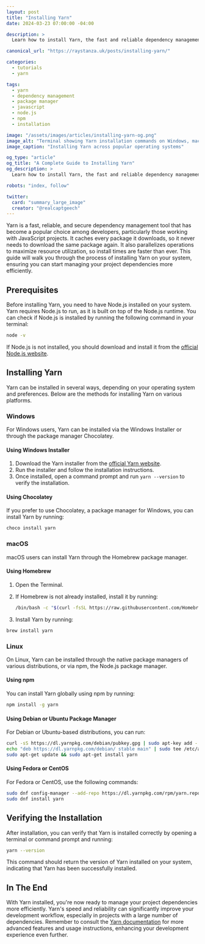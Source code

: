 ```yaml
---
layout: post
title: "Installing Yarn"
date: 2024-03-23 07:00:00 -04:00

description: >
  Learn how to install Yarn, the fast and reliable dependency management tool, across Windows, macOS, and Linux. This step-by-step guide ensures a smooth installation process.

canonical_url: "https://raystanza.uk/posts/installing-yarn/"

categories:
  - tutorials
  - yarn

tags:
  - yarn
  - dependency management
  - package manager
  - javascript
  - node.js
  - npm
  - installation

image: "/assets/images/articles/installing-yarn-og.png"
image_alt: "Terminal showing Yarn installation commands on Windows, macOS, and Linux"
image_caption: "Installing Yarn across popular operating systems"

og_type: "article"
og_title: "A Complete Guide to Installing Yarn"
og_description: >
  Learn how to install Yarn, the fast and reliable dependency management tool, across Windows, macOS, and Linux. This step-by-step guide ensures a smooth installation process.

robots: "index, follow"

twitter:
  card: "summary_large_image"
  creator: "@realcaptgeech"
---
```

Yarn is a fast, reliable, and secure dependency management tool that has become a popular choice among developers, particularly those working with JavaScript projects. It caches every package it downloads, so it never needs to download the same package again. It also parallelizes operations to maximize resource utilization, so install times are faster than ever. This guide will walk you through the process of installing Yarn on your system, ensuring you can start managing your project dependencies more efficiently.

## Prerequisites

Before installing Yarn, you need to have Node.js installed on your system. Yarn requires Node.js to run, as it is built on top of the Node.js runtime. You can check if Node.js is installed by running the following command in your terminal:

```bash
node -v
```

If Node.js is not installed, you should download and install it from the [official Node.js website](https://nodejs.org/).

## Installing Yarn

Yarn can be installed in several ways, depending on your operating system and preferences. Below are the methods for installing Yarn on various platforms.

### Windows

For Windows users, Yarn can be installed via the Windows Installer or through the package manager Chocolatey.

#### Using Windows Installer

1. Download the Yarn installer from the [official Yarn website](https://yarnpkg.com/).
2. Run the installer and follow the installation instructions.
3. Once installed, open a command prompt and run `yarn --version` to verify the installation.

#### Using Chocolatey

If you prefer to use Chocolatey, a package manager for Windows, you can install Yarn by running:

```bash
choco install yarn
```

### macOS

macOS users can install Yarn through the Homebrew package manager.

#### Using Homebrew

1. Open the Terminal.
2. If Homebrew is not already installed, install it by running:

    ```bash
    /bin/bash -c "$(curl -fsSL https://raw.githubusercontent.com/Homebrew/install/HEAD/install.sh)"
    ```

3. Install Yarn by running:

```bash
brew install yarn
```

### Linux

On Linux, Yarn can be installed through the native package managers of various distributions, or via npm, the Node.js package manager.

#### Using npm

You can install Yarn globally using npm by running:

```bash
npm install -g yarn
```

#### Using Debian or Ubuntu Package Manager

For Debian or Ubuntu-based distributions, you can run:

```bash
curl -sS https://dl.yarnpkg.com/debian/pubkey.gpg | sudo apt-key add -
echo "deb https://dl.yarnpkg.com/debian/ stable main" | sudo tee /etc/apt/sources.list.d/yarn.list
sudo apt-get update && sudo apt-get install yarn
```

#### Using Fedora or CentOS

For Fedora or CentOS, use the following commands:

```bash
sudo dnf config-manager --add-repo https://dl.yarnpkg.com/rpm/yarn.repo
sudo dnf install yarn
```

## Verifying the Installation

After installation, you can verify that Yarn is installed correctly by opening a terminal or command prompt and running:

```bash
yarn --version
```

This command should return the version of Yarn installed on your system, indicating that Yarn has been successfully installed.

## In The End

With Yarn installed, you're now ready to manage your project dependencies more efficiently. Yarn's speed and reliability can significantly improve your development workflow, especially in projects with a large number of dependencies. Remember to consult the [Yarn documentation](https://yarnpkg.com/getting-started) for more advanced features and usage instructions, enhancing your development experience even further.
